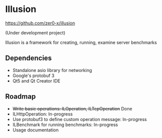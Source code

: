 # Illusion
https://github.com/zer0-x/illusion

(Under development project)

Illusion is a framework for creating, running, examine server benchmarks
## Dependencies
- Standalone asio library for networking
- Google's protobuf 3
- Qt5 and Qt Creator IDE

## Roadmap
- ~~Write basic operations: ILOperation, ILTcpOperation~~ Done
- ILHttpOperation: In-progress
- Use protobuf3 to define custom operation message: In-progress
- ILBenchmark for running benchmarks: In-progress
- Usage documentation
